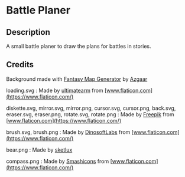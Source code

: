# Battle Planer

## Description
A small battle planer to draw the plans for battles in stories.

## Credits

Background made with [Fantasy Map Generator](https://azgaar.github.io/Fantasy-Map-Generator/) by [Azgaar](https://github.com/Azgaar)

loading.svg : 
Made by [ultimatearm](https://www.flaticon.com/authors/ultimatearm) from [www.flaticon.com](https://www.flaticon.com/)

diskette.svg, mirror.svg, mirror.png, cursor.svg, cursor.png, back.svg, eraser.svg, eraser.png, rotate.svg, rotate.png :
Made by [Freepik](https://www.flaticon.com/authors/freepik) from [www.flaticon.com](https://www.flaticon.com/)

brush.svg, brush.png :
Made by [DinosoftLabs](https://www.flaticon.com/authors/dinosoftlabs) from [www.flaticon.com](https://www.flaticon.com/)

bear.png :
Made by [sketlux](https://opengameart.org/users/sketlux)

compass.png :
Made by [Smashicons](https://www.flaticon.com/authors/smashicons) from [www.flaticon.com](https://www.flaticon.com/)
